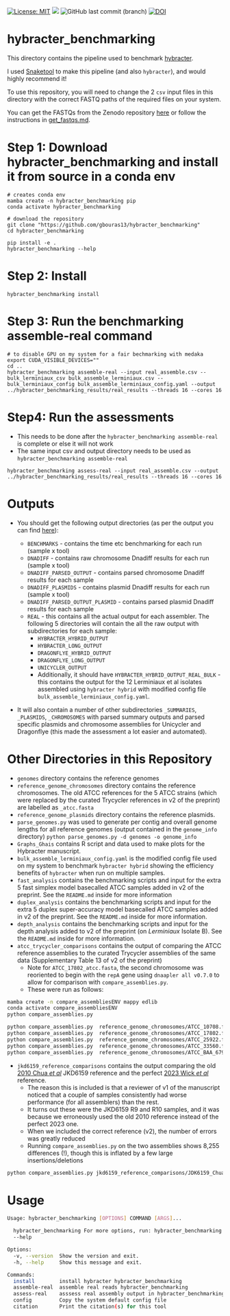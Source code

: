 [![License: MIT](https://img.shields.io/badge/License-MIT-yellow.svg)](https://opensource.org/licenses/MIT)
[![](https://img.shields.io/static/v1?label=CLI&message=Snaketool&color=blueviolet)](https://github.com/beardymcjohnface/Snaketool)
![GitHub last commit (branch)](https://img.shields.io/github/last-commit/gbouras13/hybracter_benchmarking/main?color=8a35da)
[![DOI](https://zenodo.org/badge/696328028.svg)](https://zenodo.org/badge/latestdoi/696328028)


# hybracter_benchmarking

This directory contains the pipeline used to benchmark [hybracter](https://github.com/gbouras13/hybracter).

I used [Snaketool](https://github.com/beardymcjohnface/Snaketool) to make this pipeline (and also `hybracter`), and would highly recommend it!

To use this repository, you will need to change the 2 `csv` input files in this directory with the correct FASTQ paths of the required files on your system. 

You can get the FASTQs from the Zenodo repository [here](https://doi.org/10.5281/zenodo.10158013) or follow the instructions in [get_fastqs.md](get_fastqs.md).

# Step 1: Download hybracter_benchmarking and install it from source in a conda env

```
# creates conda env
mamba create -n hybracter_benchmarking pip
conda activate hybracter_benchmarking

# download the repository
git clone "https://github.com/gbouras13/hybracter_benchmarking"
cd hybracter_benchmarking

pip install -e .
hybracter_benchmarking --help
```

# Step 2: Install

```
hybracter_benchmarking install
```

# Step 3: Run the benchmarking assemble-real command 

```
# to disable GPU on my system for a fair bechmarking with medaka 
export CUDA_VISIBLE_DEVICES=""
cd ..
hybracter_benchmarking assemble-real --input real_assemble.csv --bulk_lerminiaux_csv bulk_assemble_lerminiaux.csv --bulk_lerminiaux_config bulk_assemble_lerminiaux_config.yaml --output  ../hybracter_benchmarking_results/real_results --threads 16 --cores 16
```

# Step4: Run the assessments

* This needs to be done after the `hybracter_benchmarking assemble-real` is complete or else it will not work
* The same input csv and output directory needs to be used as `hybracter_benchmarking assemble-real`

```
hybracter_benchmarking assess-real --input real_assemble.csv --output  ../hybracter_benchmarking_results/real_results --threads 16 --cores 16
```

# Outputs

* You should get the following output directories (as per the output you can find [here](https://doi.org/10.5281/zenodo.10158013)):
  * `BENCHMARKS` - contains the time etc benchmarking for each run (sample x tool)
  * `DNADIFF` - contains raw chromosome Dnadiff results for each run (sample x tool)
  * `DNADIFF_PARSED_OUTPUT` - contains parsed chromosome Dnadiff results for each sample
  * `DNADIFF_PLASMIDS` - contains plasmid Dnadiff results for each run (sample x tool)
  * `DNADIFF_PARSED_OUTPUT_PLASMID` - contains parsed plasmid Dnadiff results for each sample
  * `REAL` - this contains all the actual output for each assembler. The following 5 directories will contain the all the raw output with subdirectories for each sample:
    * `HYBRACTER_HYBRID_OUTPUT`
    * `HYBRACTER_LONG_OUTPUT`
    * `DRAGONFLYE_HYBRID_OUTPUT`
    * `DRAGONFLYE_LONG_OUTPUT`
    * `UNICYCLER_OUTPUT`
    * Additionally, it should have `HYBRACTER_HYBRID_OUTPUT_REAL_BULK` - this contains the output for the 12 Lerminiaux et al isolates assembled using `hybracter hybrid` with modified config file `bulk_assemble_lerminiaux_config.yaml`.
  
* It will also contain a number of other subdirectories `_SUMMARIES`, `_PLASMIDS`, `_CHROMOSOMES` with parsed summary outputs and parsed specific plasmids and chromosome assemblies for Unicycler and Dragonflye (this made the assessment a lot easier and automated).

# Other Directories in this Repository

* `genomes` directory contains the reference genomes
* `reference_genome_chromosomes` directory contains the reference chromosomes. The old ATCC references for the 5 ATCC strains (which were replaced by the curated Trycycler references in v2 of the preprint) are labelled as `_atcc.fasta`
* `reference_genome_plasmids` directory contains the reference plasmids.
* `parse_genomes.py` was used to generate per contig and overall genome lengths for all reference genomes (output contained in the `genome_info` directory) `python parse_genomes.py -d genomes -o genome_info`
* `Graphs_Ghais` contains R script and data used to make plots for the Hybracter manuscript.
* `bulk_assemble_lerminiaux_config.yaml` is the modified config file used on my system to benchmark `hybracter hybrid` showing the efficiency benefits of `hybracter` when run on multiple samples.
* `fast_analysis` contains the benchmarking scripts and input for the extra 5 fast simplex model basecalled ATCC samples added in v2 of the preprint. See the `README.md` inside for more information
* `duplex_analysis` contains the benchmarking scripts and input for the extra 5 duplex super-accuracy model basecalled ATCC samples added in v2 of the preprint. See the `README.md` inside for more information.
* `depth_analysis` contains the benchmarking scripts and input for the depth analysis added to v2 of the preprint (on _Lerminiaux_ Isolate B). See the `README.md` inside for more information.
* `atcc_trycycler_comparisons` contains the output of comparing the ATCC reference assemblies to the curated Trycycler assemblies of the same data (Supplementary Table 13 of v2 of the preprint)
    * Note for `ATCC_17802_atcc.fasta`, the second chromosome was reoriented to begin with the `repA` gene using `dnaapler all v0.7.0` to allow for comparison with `compare_assemblies.py`.
    * These were run as follows:

```bash
mamba create -n compare_assembliesENV mappy edlib
conda activate compare_assembliesENV
python compare_assemblies.py 

python compare_assemblies.py  reference_genome_chromosomes/ATCC_10708.fasta reference_genome_chromosomes/ATCC_10708_atcc.fasta > atcc_trycycler_comparisons/ATCC_10708_comparison.txt  2>&1
python compare_assemblies.py  reference_genome_chromosomes/ATCC_17802.fasta reference_genome_chromosomes/ATCC_17802_atcc.fasta > atcc_trycycler_comparisons/ATCC_17802_comparison.txt  2>&1
python compare_assemblies.py  reference_genome_chromosomes/ATCC_25922.fasta reference_genome_chromosomes/ATCC_25922_atcc.fasta > atcc_trycycler_comparisons/ATCC_25922_comparison.txt  2>&1
python compare_assemblies.py  reference_genome_chromosomes/ATCC_33560.fasta reference_genome_chromosomes/ATCC_33560_atcc.fasta > atcc_trycycler_comparisons/ATCC_33560_comparison.txt  2>&1
python compare_assemblies.py  reference_genome_chromosomes/ATCC_BAA_679.fasta reference_genome_chromosomes/ATCC_BAA_679_atcc.fasta > atcc_trycycler_comparisons/ATCC_BAA_679_comparison.txt  2>&1
``` 

* `jkd6159_reference_comparisons` contains the output comparing the old [2010 Chua _et al_](https://doi.org/10.1128/jb.00878-10) JKD6159 reference and the perfect [2023 Wick _et al_](https://doi.org/10.1128/mra.01129-22) reference.
    * The reason this is included is that a reviewer of v1 of the manuscript noticed that a couple of samples consistently had worse performance (for all assemblers) than the rest.
    * It turns out these were the JKD6159 R9 and R10 samples, and it was because we erroneously used the old 2010 reference instead of the perfect 2023 one. 
    * When we included the correct reference (v2), the number of errors was greatly reduced
    * Running `compare_assemblies.py` on the two assemblies shows 8,255 differences (!), though this is inflated by a few large insertions/deletions

```bash
python compare_assemblies.py jkd6159_reference_comparisons/JDK6159_Chua_2010.fasta jkd6159_reference_comparisons/JKD6159_Wick_2023.fasta > jkd6159_reference_comparisons/JKD6159_comparison.txt  2>&1
```



# Usage

```bash
Usage: hybracter_benchmarking [OPTIONS] COMMAND [ARGS]...

  hybracter_benchmarking For more options, run: hybracter_benchmarking
  --help

Options:
  -v, --version  Show the version and exit.
  -h, --help     Show this message and exit.

Commands:
  install        install hybracter hybracter_benchmarking
  assemble-real  assemble real reads hybracter_benchmarking
  assess-real    asssess real assembly output in hybracter_benchmarking
  config         Copy the system default config file
  citation       Print the citation(s) for this tool
```

